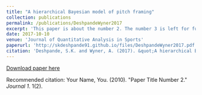 ```yaml
---
title: "A hierarchical Bayesian model of pitch framing"
collection: publications
permalink: /publications/DeshpandeWyner2017
excerpt: 'This paper is about the number 2. The number 3 is left for future work.'
date: 2017-10-10
venue: 'Journal of Quantitative Analysis in Sports'
paperurl: 'http://skdeshpande91.github.io/files/DeshpandeWyner2017.pdf'
citation: 'Deshpande, S.K. and Wyner, A. (2017). &quot;A hierarchical Bayesian model of pitch framing.&quot; <i>Journal of Quantitative Analysis in Sports</i>. 13(3): 95 - 112.'
---
```


[Download paper here](http://skdeshpande91.github.io/files/DeshpandeWyner2017.pdf)

Recommended citation: Your Name, You. (2010). "Paper Title Number 2." <i>Journal 1</i>. 1(2).
